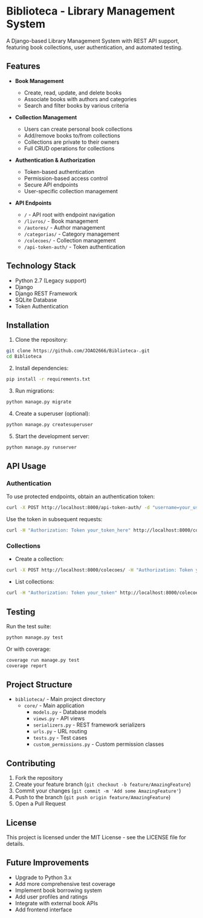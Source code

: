 # Biblioteca - Library Management System

A Django-based Library Management System with REST API support, featuring book collections, user authentication, and automated testing.

## Features

- **Book Management**
  - Create, read, update, and delete books
  - Associate books with authors and categories
  - Search and filter books by various criteria

- **Collection Management**
  - Users can create personal book collections
  - Add/remove books to/from collections
  - Collections are private to their owners
  - Full CRUD operations for collections

- **Authentication & Authorization**
  - Token-based authentication
  - Permission-based access control
  - Secure API endpoints
  - User-specific collection management

- **API Endpoints**
  - `/` - API root with endpoint navigation
  - `/livros/` - Book management
  - `/autores/` - Author management
  - `/categorias/` - Category management
  - `/colecoes/` - Collection management
  - `/api-token-auth/` - Token authentication

## Technology Stack

- Python 2.7 (Legacy support)
- Django
- Django REST Framework
- SQLite Database
- Token Authentication

## Installation

1. Clone the repository:
```bash
git clone https://github.com/JOAO2666/Biblioteca-.git
cd Biblioteca
```

2. Install dependencies:
```bash
pip install -r requirements.txt
```

3. Run migrations:
```bash
python manage.py migrate
```

4. Create a superuser (optional):
```bash
python manage.py createsuperuser
```

5. Start the development server:
```bash
python manage.py runserver
```

## API Usage

### Authentication

To use protected endpoints, obtain an authentication token:

```bash
curl -X POST http://localhost:8000/api-token-auth/ -d "username=your_username&password=your_password"
```

Use the token in subsequent requests:

```bash
curl -H "Authorization: Token your_token_here" http://localhost:8000/colecoes/
```

### Collections

- Create a collection:
```bash
curl -X POST http://localhost:8000/colecoes/ -H "Authorization: Token your_token" -d "nome=My Collection&descricao=Description"
```

- List collections:
```bash
curl -H "Authorization: Token your_token" http://localhost:8000/colecoes/
```

## Testing

Run the test suite:

```bash
python manage.py test
```

Or with coverage:

```bash
coverage run manage.py test
coverage report
```

## Project Structure

- `biblioteca/` - Main project directory
  - `core/` - Main application
    - `models.py` - Database models
    - `views.py` - API views
    - `serializers.py` - REST framework serializers
    - `urls.py` - URL routing
    - `tests.py` - Test cases
    - `custom_permissions.py` - Custom permission classes

## Contributing

1. Fork the repository
2. Create your feature branch (`git checkout -b feature/AmazingFeature`)
3. Commit your changes (`git commit -m 'Add some AmazingFeature'`)
4. Push to the branch (`git push origin feature/AmazingFeature`)
5. Open a Pull Request

## License

This project is licensed under the MIT License - see the LICENSE file for details.

## Future Improvements

- Upgrade to Python 3.x
- Add more comprehensive test coverage
- Implement book borrowing system
- Add user profiles and ratings
- Integrate with external book APIs
- Add frontend interface
